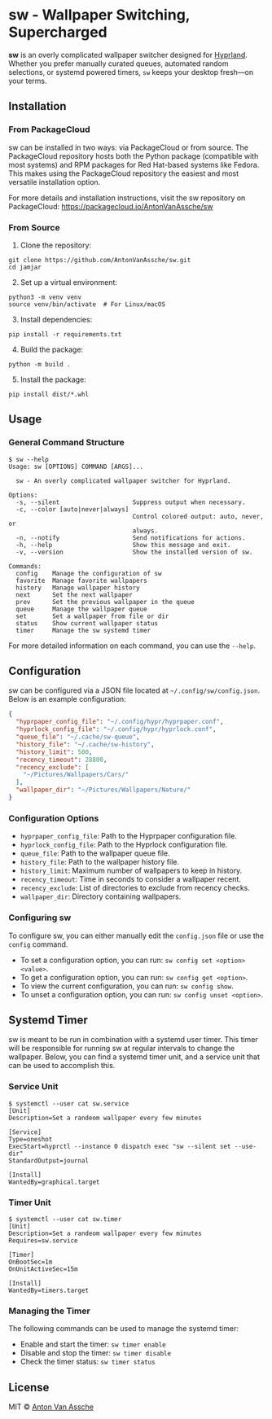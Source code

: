 # sw - Wallpaper Switching, Supercharged

**sw** is an overly complicated wallpaper switcher designed for
[Hyprland](https://github.com/hyprwm/Hyprland). Whether you prefer manually
curated queues, automated random selections, or systemd powered timers, `sw`
keeps your desktop fresh—on your terms.

## Installation

### From PackageCloud

sw can be installed in two ways: via PackageCloud or from source. The
PackageCloud repository hosts both the Python package (compatible with most
systems) and RPM packages for Red Hat-based systems like Fedora. This makes
using the PackageCloud repository the easiest and most versatile installation
option.

For more details and installation instructions, visit the sw repository on
PackageCloud: <https://packagecloud.io/AntonVanAssche/sw>

### From Source

1. Clone the repository:

  ```console
  git clone https://github.com/AntonVanAssche/sw.git
  cd jamjar
  ```

2. Set up a virtual environment:

  ```console
  python3 -m venv venv
  source venv/bin/activate  # For Linux/macOS
  ```

3. Install dependencies:

  ```console
  pip install -r requirements.txt
  ```

4. Build the package:

  ```console
  python -m build .
  ```

5. Install the package:

  ```console
  pip install dist/*.whl
  ```

## Usage

### General Command Structure

```console
$ sw --help
Usage: sw [OPTIONS] COMMAND [ARGS]...

  sw - An overly complicated wallpaper switcher for Hyprland.

Options:
  -s, --silent                    Suppress output when necessary.
  -c, --color [auto|never|always]
                                  Control colored output: auto, never, or
                                  always.
  -n, --notify                    Send notifications for actions.
  -h, --help                      Show this message and exit.
  -v, --version                   Show the installed version of sw.

Commands:
  config    Manage the configuration of sw
  favorite  Manage favorite wallpapers
  history   Manage wallpaper history
  next      Set the next wallpaper
  prev      Set the previous wallpaper in the queue
  queue     Manage the wallpaper queue
  set       Set a wallpaper from file or dir
  status    Show current wallpaper status
  timer     Manage the sw systemd timer
```

For more detailed information on each command, you can use the `--help`.

## Configuration

sw can be configured via a JSON file located at `~/.config/sw/config.json`.
Below is an example configuration:

```json
{
  "hyprpaper_config_file": "~/.config/hypr/hyprpaper.conf",
  "hyprlock_config_file": "~/.config/hypr/hyprlock.conf",
  "queue_file": "~/.cache/sw-queue",
  "history_file": "~/.cache/sw-history",
  "history_limit": 500,
  "recency_timeout": 28800,
  "recency_exclude": [
    "~/Pictures/Wallpapers/Cars/"
  ],
  "wallpaper_dir": "~/Pictures/Wallpapers/Nature/"
}
```

### Configuration Options

- `hyprpaper_config_file`: Path to the Hyprpaper configuration file.
- `hyprlock_config_file`: Path to the Hyprlock configuration file.
- `queue_file`: Path to the wallpaper queue file.
- `history_file`: Path to the wallpaper history file.
- `history_limit`: Maximum number of wallpapers to keep in history.
- `recency_timeout`: Time in seconds to consider a wallpaper recent.
- `recency_exclude`: List of directories to exclude from recency checks.
- `wallpaper_dir`: Directory containing wallpapers.

### Configuring sw

To configure sw, you can either manually edit the `config.json` file or use the
`config` command.

- To set a configuration option, you can run: `sw config set <option> <value>`.
- To get a configuration option, you can run: `sw config get <option>`.
- To view the current configuration, you can run: `sw config show`.
- To unset a configuration option, you can run: `sw config unset <option>`.

## Systemd Timer

sw is meant to be run in combination with a systemd user timer. This timer will
be responsible for running sw at regular intervals to change the wallpaper.
Below, you can find a systemd timer unit, and a service unit that can be used to
accomplish this.

### Service Unit

```console
$ systemctl --user cat sw.service
[Unit]
Description=Set a randeom wallpaper every few minutes

[Service]
Type=oneshot
ExecStart=hyprctl --instance 0 dispatch exec "sw --silent set --use-dir"
StandardOutput=journal

[Install]
WantedBy=graphical.target
```

### Timer Unit

```console
$ systemctl --user cat sw.timer
[Unit]
Description=Set a randeom wallpaper every few minutes
Requires=sw.service

[Timer]
OnBootSec=1m
OnUnitActiveSec=15m

[Install]
WantedBy=timers.target
```

### Managing the Timer

The following commands can be used to manage the systemd timer:

- Enable and start the timer: `sw timer enable`
- Disable and stop the timer: `sw timer disable`
- Check the timer status: `sw timer status`

## License

MIT © [Anton Van Assche](https://github.com/AntonVanAssche)
